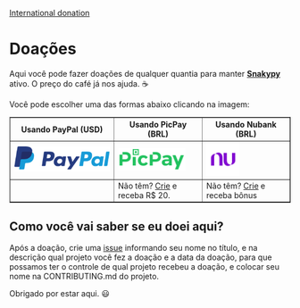 [International donation](https://github.com/snakypy/donations/blob/master/README.md)

# Doações

Aqui você pode fazer doações de qualquer quantia para manter [**Snakypy**](https://github.com/snakypy) ativo. O preço do café já nos ajuda. :coffee:

Você pode escolher uma das formas abaixo clicando na imagem:

<div class="donation">
<table border="1">
  <thead>
    <tr>
      <th>Usando PayPal (USD)</th>
      <th>Usando PicPay (BRL)</th>
      <th>Usando Nubank (BRL)</th>
    </tr>
  </thead>
  <tbody>
    <tr>
      <td>
        <a href="https://www.paypal.com/cgi-bin/webscr?cmd=_s-xclick&hosted_button_id=YBK2HEEYG8V5W&source" target="_blank">
          <img src="https://raw.githubusercontent.com/snakypy/donations/master/svg/banks/paypal.svg" alt="PayPal Donation"
        </a>
      </td>
      <td>
        <a href="https://app.picpay.com/user/williamcanin" target="_blank">
          <img width="120" height="40" src="https://raw.githubusercontent.com/snakypy/donations/master/svg/banks/picpay.svg" alt="PicPay Donation">
       </a>
     </td>
     <td>
        <a href="https://nubank.com.br/pagar/4hzmr/HNn2g3w1TI" target="_blank">
          <img width="auto" height="60" src="https://raw.githubusercontent.com/snakypy/donations/master/svg/banks/nubank.svg" alt="Nubank Donation">
       </a>
     </td>
    <tr>
      <td></td>
      <td>Não têm? <a href="https://www.picpay.com/convite?PF4BCW" target="_blank">Crie</a> e receba R$ 20.</td>
      <td>Não têm? <a href="https://nubank.com.br/indicacao/nu/?id=UOGZCLY2mWMAAAF5uWQb5A&msg=cb40c&utm_channel=social&utm_medium=referral&utm_source=mgm" target="_blank">Crie</a> e receba bônus</td>
    </tr>
   </tr>
  </tbody>
</table>
</div>

## Como você vai saber se eu doei aqui?

Após a doação, crie uma [issue](https://github.com/snakypy/donations/issues) informando seu nome no título, e na descrição qual projeto você fez a doação e a data da doação, para que possamos ter o controle de qual projeto recebeu a doação, e colocar seu nome na CONTRIBUTING.md do projeto.

Obrigado por estar aqui. :smiley:
